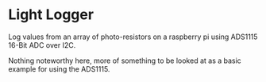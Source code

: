 # Light Logger

Log values from an array of photo-resistors on a raspberry pi using ADS1115 16-Bit ADC over I2C.

Nothing noteworthy here, more of something to be looked at as a basic example for using the ADS1115.

